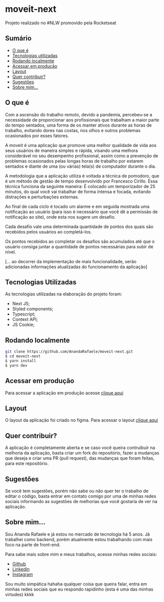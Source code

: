 # moveit-next

<p>
  Projeto realizado no #NLW promovido pela Rocketseat
</p>

## Sumário

- [O que é](#o-que-é)
- [Tecnologias utilizadas](#tecnologias-utilizadas)
- [Rodando localmente](#rodando-localmente)
- [Acessar em produção](#acessar-em-produção)
- [Layout](#layout)
- [Quer contribuir?](#quer-contribuir)
- [Sugestões](#sugestões)
- [Sobre mim...](#sobre-mim)

## O que é

Com a ascensão do trabalho remoto, devido a pandemia, percebeu-se a necessidade de proporcionar aos profissionais que trabalham a maior parte do tempo sentados, uma forma de os manter ativos durante as horas de trabalho, evitando dores nas costas, nos olhos e outros problemas ocasionados por esses fatores.

A moveit é uma aplicação que promove uma melhor qualidade de vida aos seus usuários de maneira simples e rápida, visando uma melhora considerável no seu desempenho profissional, assim como a prevenção de problemas ocasionados pelas longas horas de trabalho por estarem sentados e diante de uma (ou várias) tela(s) de computador durante o dia.

A metodologia que a aplicação utiliza é voltada a técnica de pomodoro, que é um método de gestão de tempo desenvolvido por Francesco Cirillo. Essa técnica funciona da seguinte maneira:
É colocado um temporizador de 25 minutos, do qual você vai trabalhar de forma intensa e focada, evitando distrações e perturbações externas.

Ao final de cada ciclo é tocado um alarme e em seguida mostrada uma notificação ao usuário (para isso é necessário que você dê a permissão de notificação ao site), onde esta nos sugere um desafio.

Cada desafio vale uma determinada quantidade de pontos dos quais são recebidos pelos usuários ao completá-los.

Os pontos recebidos ao completar os desafios são acumulados até que o usuário consiga juntar a quantidade de pontos necessárias para subir de nível.

[... ao decorrer da implementação de mais funcionalidade, serão adicionadas informações atualizadas do funcionamento da aplicação]

## Tecnologias Utilizadas

As tecnologias utilizadas na elaboração do projeto foram:

- Next JS;
- Styled components;
- Typescript;
- Context API;
- JS Cookie;

## Rodando localmente

```bash
git clone https://github.com/AnandaRafaele/moveit-next.git
$ cd moveit-next
$ yarn install
$ yarn dev
```

## Acessar em produção

Para acessar a aplicação em produção acesse <a target="_blank" href="https://moveit-next-gamma-liard.vercel.app/">clique aqui</a>

## Layout

O layout da aplicação foi criado no figma. Para acessar o layout <a target="_blank" href="https://www.figma.com/file/vRbW1u0CEZuG2zE6bU5qLg/Move.it-2.0?node-id=160%3A2761">clique aqui</a>

## Quer contribuir?

A aplicação é completamente aberta e se caso você queira contruibuir na melhoria da aplicação, basta criar um fork do repositório, fazer a mudanças que deseja e criar uma PR (pull request), das mudanças que foram feitas, para este repositório.

## Sugestões

Se você tem sugestões, porém não sabe ou não quer ter o trabalho de editar o código, basta entrar em contato comigo por uma de minhas redes sociais informando as sugestões de melhorias que você gostaria de ver na aplicação.

## Sobre mim...

Sou Ananda Rafaele e já estou no mercado de tecnologia há 5 anos. Já trabalhei como backend, porém atualmente estou trabalhando com mais foco na parte de front-end.

Para sabe mais sobre mim e meus trabalhos, acesse minhas redes sociais:

- <a target="_blank" href="https://github.com/AnandaRafaele">Github</a>
- <a target="_blank" href="https://www.linkedin.com/in/ananda-rafaele-72ba55150/">Linkedin</a>
- <a target="_blank" href="https://www.instagram.com/nanda_rafaele/">Instagram</a>

<p>Sou muito simpática hahaha qualquer coisa que queira falar, entra em minhas redes sociais que eu respondo rapidinho (esta é uma das minhas virtudes) kkkk</p>
